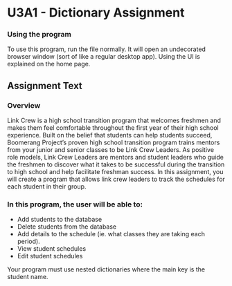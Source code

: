 # U3A1 - Dictionary Assignment

### Using the program
To use this program, run the file normally. It will open an undecorated browser window (sort of like a regular desktop app). Using the UI is explained on the home page.

## Assignment Text

### Overview
Link Crew is a high school transition program that welcomes freshmen and makes them feel comfortable throughout the first year of their high school experience. Built on the belief that students can help students succeed, Boomerang Project’s proven high school transition program trains mentors from your junior and senior classes to be Link Crew Leaders. As positive role models, Link Crew Leaders are mentors and student leaders who guide the freshmen to discover what it takes to be successful during the transition to high school and help facilitate freshman success.
In this assignment, you will create a program that allows link crew leaders to track the schedules for each student in their group.

### In this program, the user will be able to:
- Add students to the database
- Delete students from the database
- Add details to the schedule (ie. what classes they are taking each period). 
- View student schedules
- Edit student schedules

Your program must use nested dictionaries where the main key is the student name.